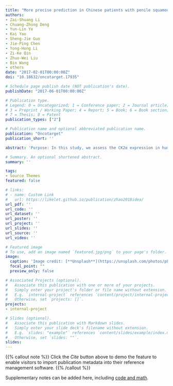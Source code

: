 ```yaml
---
title: "More precise prediction in Chinese patients with penile squamous cell carcinoma: protein kinase CK2α catalytic subunit (CK2α) as a poor prognosticator"
authors:
- Zai-Shuang Li
- Chuang-Zhong Deng
- Yun-Lin Ye
- Kai Yao
- Sheng-Jie Guo
- Jie-Ping Chen
- Yong-Hong Li
- Zi-Ke Qin
- Zhuo-Wei Liu
- Bin Wang
- others
date: "2017-02-01T00:00:00Z"
doi: "10.18632/oncotarget.17935"

# Schedule page publish date (NOT publication's date).
publishDate: "2017-06-01T00:00:00Z"

# Publication type.
# Legend: 0 = Uncategorized; 1 = Conference paper; 2 = Journal article;
# 3 = Preprint / Working Paper; 4 = Report; 5 = Book; 6 = Book section;
# 7 = Thesis; 8 = Patent
publication_types: ["2"]

# Publication name and optional abbreviated publication name.
publication: "Oncotarget"
publication_short: ''

abstract: 'Purpose: In this study, we assess the CK2α expression in human penile squamous cell carcinoma (SCC) and its clinical significance. Methods: A total of 157 human penile SCC tissue samples were immunohistochemically analyzed. In addition, 12 human penile SCC and adjacent normal tissues were examined for CK2α protein and mRNA expression by Western blotting and real-time quantitative PCR, respectively. Survival was analyzed using the Kaplan-Meier test and the log-rank test. Multivariate Cox proportional hazard regression analysis was performed to determine the impacts of CK2α expression and the clinicopathological features on patient disease-specific survival (DSS). Likelihood ratios (LRs), Akaike information criterion (AIC) values, and concordance indexes (C-indexes) were investigated to evaluate the accuracies of the factors. Bootstrap-corrected C-indexes were used for internal validation (with sampling 1000 times). Results: A significant difference in the distribution of CK2α was observed between the normal and penile carcinoma tissues (P<0.001). CK2α expression was associated with the pathological T and N stages in the penile cancer tissues (P<0.001). High CK2α expression was with significantly poorer DSS compared with low expression one (P<0.001). Western blotting and real-time quantitative PCR also confirmed that CK2α expression was increased in the penile cancer tissues. In multivariate Cox regression analysis, CK2α overexpression still was one of independent prognostic factors for penile SCC (P=0.005). The predictive accuracy of CK2α was verified by analysis of the C-indexes. Conclusion: High protein kinase CK2α expression is associated with several prognostic factors and is thus a significant indicator of poor prognosis for penile cancer.'

# Summary. An optional shortened abstract.
summary: ''

tags:
- Source Themes
featured: false

# links:
# - name: Custom Link
#   url: https://likelet.github.io/publication/zhao2018idea/
url_pdf: ''
url_code: ''
url_dataset: ''
url_poster: ''
url_project: ''
url_slides: ''
url_source: ''
url_video: ''

# Featured image
# To use, add an image named `featured.jpg/png` to your page's folder. 
image:
  caption: 'Image credit: [**Unsplash**](https://unsplash.com/photos/pLCdAaMFLTE)'
  focal_point: ""
  preview_only: false

# Associated Projects (optional).
#   Associate this publication with one or more of your projects.
#   Simply enter your project's folder or file name without extension.
#   E.g. `internal-project` references `content/project/internal-project/index.md`.
#   Otherwise, set `projects: []`.
projects:
- internal-project

# Slides (optional).
#   Associate this publication with Markdown slides.
#   Simply enter your slide deck's filename without extension.
#   E.g. `slides: "example"` references `content/slides/example/index.md`.
#   Otherwise, set `slides: ""`.
slides:
---
```


{{% callout note %}}
Click the *Cite* button above to demo the feature to enable visitors to import publication metadata into their reference management software.
{{% /callout %}}

Supplementary notes can be added here, including [code and math](https://sourcethemes.com/academic/docs/writing-markdown-latex/).
